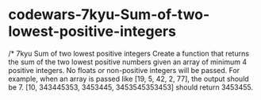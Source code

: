 # codewars-7kyu-Sum-of-two-lowest-positive-integers
/*  7kyu Sum of two lowest positive integers  Create a function that returns the sum of the two lowest positive numbers given an array of minimum 4 positive integers. No floats or non-positive integers will be passed.  For example, when an array is passed like [19, 5, 42, 2, 77], the output should be 7.  [10, 343445353, 3453445, 3453545353453] should return 3453455.
